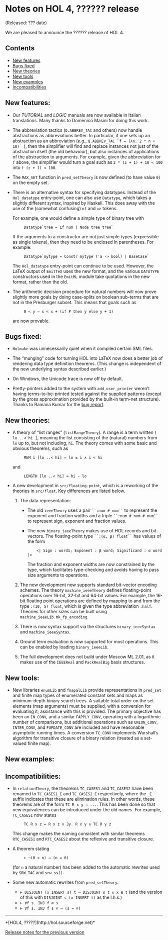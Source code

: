 <!-- search and replace ?????? strings corresponding to release name -->
<!-- indent code within bulleted lists to column 11 -->

Notes on HOL 4, ?????? release
==============================

(Released: ??? date)

We are pleased to announce the ?????? release of HOL 4.

Contents
--------

-   [New features](#new-features)
-   [Bugs fixed](#bugs-fixed)
-   [New theories](#new-theories)
-   [New tools](#new-tools)
-   [New examples](#new-examples)
-   [Incompatibilities](#incompatibilities)

New features:
-------------

* Our *TUTORIAL* and *LOGIC* manuals are now available in Italian translations.  Many thanks to Domenico Masini for doing this work.

* The abbreviation tactics (`Q.ABBREV_TAC` and others) now handle abstractions as abbreviations better.  In particular, if one sets up an abstraction as an abbreviation (*e.g.*, ``Q.ABBREV_TAC `f = (λn. 2 * n + 10)` ``), then the simplifier will find and replace instances not just of the abstraction itself (the old behaviour), but also instances of applications of the abstraction to arguments.  For example, given the abbreviation for `f` above, the simplifier would turn a goal such as `2 * (z + 1) + 10 < 100` into `f (z + 1) < 100`.

* The `MAX_SET` function in `pred_setTheory` is now defined (to have value `0`) on the empty set.

* There is an alternative syntax for specifying datatypes.  Instead of the `Hol_datatype` entry-point, one can also use `Datatype`, which takes a slightly different syntax, inspired by Haskell.  This does away with the use of the (somewhat confusing) `of` and `=>` tokens.

    For example, one would define a simple type of binary tree with

           Datatype`tree = Lf num | Node tree tree`

    If the arguments to a constructor are not just simple types (expressible as single tokens), then they need to be enclosed in parentheses.  For example:

           Datatype`mytype = Constr mytype ('a -> bool) | BaseCase`

    The `Hol_datatype` entry-point can continue to be used.  However, the LaTeX output of `EmitTeX` uses the new format, and the various `DATATYPE` constructors used in the `EmitML` module take quotations in the new format, rather than the old.

* The arithmetic decision procedure for natural numbers will now prove slightly more goals by doing case-splits on boolean sub-terms that are not in the Presburger subset.  This means that goals such as

           0 < y ⇒ x < x + (if P then y else y + 1)

    are now provable.


Bugs fixed:
-----------

* `Holmake` was unnecessarily quiet when it compiled certain SML files.

* The “munging” code for turning HOL into LaTeX now does a better job of rendering data type definition theorems.  (This change is independent of the new underlying syntax described earlier.)

* On Windows, the Unicode trace is now off by default.

* Pretty-printers added to the system with `add_user_printer` weren’t having terms-to-be-printed tested against the supplied patterns (except by the gross approximation provided by the built-in term-net structure).  Thanks to Ramana Kumar for the [bug report](https://github.com/mn200/HOL/issues/172).

New theories:
-------------

* A theory of “list ranges” (`listRangeTheory`).  A range is a term written `[ lo ..< hi ]`, meaning the list consisting of the (natural) numbers from `lo` up to, but not including, `hi`.  The theory comes with some basic and obvious theorems, such as

           MEM i [lo ..< hi] ⇔ lo ≤ i ∧ i < hi

    and

           LENGTH [lo ..< hi] = hi - lo

* A new development in `src/floating-point`, which is a reworking of the theories in  `src/float`. Key differences are listed below.

    1. The data representation:

        - The old `ieeeTheory` uses a pair ` ``:num # num`` ` to represent the exponent and fraction widths and a triple ` ``:num # num # num`` ` to represent sign, exponent and fraction values.

        - The new `binary_ieeeTheory` makes use of HOL records and bit-vectors. The floating-point type ` ``:(α, β) float`` ` has values of the form

                  <| Sign : word1; Exponent : β word; Significand : α word |>

            The fraction and exponent widths are now constrained by the type, which facilitates type-checking and avoids having to pass size arguments to operations.

    2. The new development now supports standard bit-vector encoding schemes. The theory `machine_ieeeTheory` defines floating-point operations over 16-bit, 32-bit and 64-bit values. For example, the 16-bit floating point operations are defined by mapping to and from the type ``:(10, 5) float``, which is given the type abbreviation ``:half``. Theories for other sizes can be built using `machine_ieeeLib.mk_fp_encoding`.

    3. There is now syntax support via the structures `binary_ieeeSyntax` and `machine_ieeeSyntax`.

    4. Ground term evaluation is now supported for most operations. This can be enabled by loading `binary_ieeeLib`.

    5. The full development does not build under Moscow&nbsp;ML&nbsp;2.01, as it makes use of the `IEEEReal` and `PackRealBig` basis structures.


New tools:
----------

- New libraries `enumLib` and `fmapalLib` provide representations in `pred_set` and finite map types of enumerated constant sets and maps as minimum-depth binary search trees. A suitable total order on the set elements (map arguments) must be supplied, with a conversion for evaluating it; assistance with this is provided. The primary objective has been an `IN_CONV`, and a similar `FAPPLY_CONV`, operating with a logarithmic number of comparisons, but additional operations such as `UNION_CONV`, `INTER_CONV`, and `FUPDATE_CONV` are included and have reasonable asymptotic running times. A conversion `TC_CONV` implements Warshall’s algorithm for transitive closure of a binary relation (treated as a set-valued finite map).


New examples:
-------------

Incompatibilities:
------------------

- In `relationTheory`, the theorems `TC_CASES1` and `TC_CASES2` have been renamed to `TC_CASES1_E` and `TC_CASES2_E` respectively, where the `_E` suffix indicates that these are elimination rules.  In other words, these theorems are of the form `TC R x y ⇒ ...`.  This has been done so that new equivalences can be introduced under the old names.  For example, `TC_CASES1` now states

           TC R x z ⇔ R x z ∨ ∃y. R x y ∧ TC R y z

    This change makes the naming consistent with similar theorems `RTC_CASES1` and `RTC_CASES2` about the reflexive and transitive closure.

- A theorem stating

           ⊢ ¬(0 < n) ⇔ (n = 0)

    (for `n` a natural number) has been added to the automatic rewrites used by `SRW_TAC` and `srw_ss()`.

- Some new automatic rewrites from `pred_setTheory`:

    * `⊢ DISJOINT (x INSERT s) t ⇔ DISJOINT s t ∧ x ∉ t`  (and the version of this with `DISJOINT s (x INSERT t)` as the l.h.s.)
    * `⊢ ∀f s. INJ f ∅ s`
    * `⊢ ∀f s. INJ f s ∅ ⇔ (s = ∅)`

* * * * *

<div class="footer">
*[HOL4, ?????](http://hol.sourceforge.net)*

[Release notes for the previous version](kananaskis-9.release.html)

</div>
